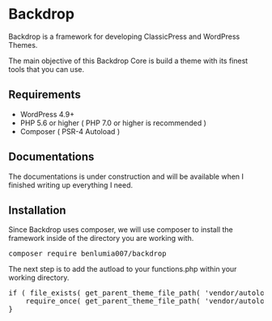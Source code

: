 # Backdrop
Backdrop is a framework for developing ClassicPress and WordPress Themes.

The main objective of this Backdrop Core is build a theme with its finest tools that you can use.

## Requirements
- WordPress 4.9+
- PHP 5.6 or higher ( PHP 7.0 or higher is recommended )
- Composer ( PSR-4 Autoload )

## Documentations
The documentations is under construction and will be available when I finished writing up everything I need.

## Installation
Since Backdrop uses composer, we will use composer to install the framework inside of the directory you are working with.

<pre>
composer require benlumia007/backdrop
</pre>

The next step is to add the autload to your functions.php within your working directory.

<pre>
if ( file_exists( get_parent_theme_file_path( 'vendor/autoload.php' ) ) ) {
	require_once( get_parent_theme_file_path( 'vendor/autoload.php' ) );
}
</pre>